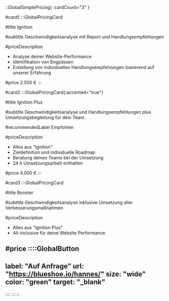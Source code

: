 ::GlobalSimplePricing{ :cardCount="3" }

#card1
:::GlobalPricingCard

#title
Ignition

#subtitle
Geschwindigkeitsanalyse mit Report und Handlungsempfehlungen

#priceDescription
- Analyse deiner Website-Performance
- Identifikation von Engpässen
- Erstellung von individuellen Handlungsempfehlungen basierend auf unserer Erfahrung

#price
2.500 €
:::

#card2
:::GlobalPricingCard{:accented="true"}

#title
Ignition Plus

#subtitle
Geschwindigkeitsanalyse und Handlungsempfehlungen plus Umsetzungsbegleitung für dein Team.

#recommendedLabel
Empfohlen

#priceDescription
- Alles aus "Ignition"
- Zieldefinition und individuelle Roadmap
- Beratung deines Teams bei der Umsetzung
- 24 h Umsetzungsarbeit enthalten

#price
4.000 €
:::

#card3
:::GlobalPricingCard

#title
Booster

#subtitle
Geschwindigkeitsanalyse inklusive Umsetzung aller Verbesserungsmaßnahmen


#priceDescription
- Alles aus "Ignition Plus"
- All-inclusive für deine Website Performance

#price
::::GlobalButton
---
label: "Auf Anfrage" 
url: "https://blueshoe.io/hannes/" 
size: "wide" 
color: "green"
target: "_blank"
---
::::
:::
::